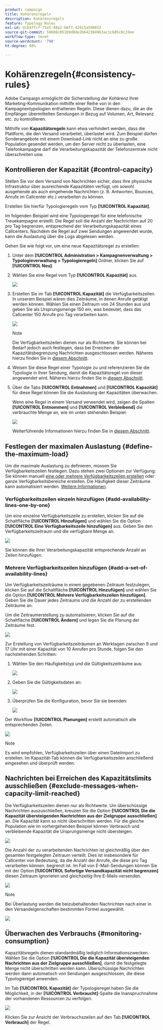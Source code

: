 ```yaml
---
product: campaign
title: Kohärenzregeln
description: Kohärenzregeln
feature: Typology Rules
exl-id: dcb4ffcf-71e5-48a2-b0f7-42915a599652
source-git-commit: 50688c051b9d8de2b642384963ac1c685c0c33ee
workflow-type: tm+mt
source-wordcount: '790'
ht-degree: 98%

---
```


# Kohärenzregeln{#consistency-rules}

Adobe Campaign ermöglicht die Sicherstellung der Kohärenz Ihrer Marketing-Kommunikation mithilfe einer Reihe von in den Kampagnentypologien enthaltenen Regeln. Diese dienen dazu, die an die Empfänger übermittelten Sendungen in Bezug auf Volumen, Art, Relevanz etc. zu kontrollieren.

Mithilfe von **Kapazitätsregeln** kann etwa verhindert werden, dass die Plattform, die den Versand verarbeitet, überlastet wird. Zum Beispiel dürfen Sonderangebote mit einem Download-Link nicht an eine zu große Population gesendet werden, um den Server nicht zu überlasten, eine Telefonkampagne darf die Verarbeitungskapazität der Telefonzentrale nicht überschreiten usw.

## Kontrollieren der Kapazität {#control-capacity}

Stellen Sie vor dem Versand von Nachrichten sicher, dass Ihre physische Infrastruktur über ausreichende Kapazitäten verfügt, um sowohl ausgehende als auch eingehende Nachrichten (z. B. Antworten, Bounces, Anrufe im Callcenter etc.) verarbeiten zu können.

Erstellen Sie hierfür Typologieregeln vom Typ **[!UICONTROL Kapazität]**.

Im folgenden Beispiel wird eine Typologieregel für eine telefonische Treuekampagne erstellt. Die Regel soll die Anzahl der Nachrichten auf 20 pro Tag begrenzen, entsprechend der Verarbeitungskapazität eines Callcenters. Nachdem die Regel auf zwei Sendungen angewendet wurde, kann die Auslastung über die Logs abgelesen werden.

Gehen Sie wie folgt vor, um eine neue Kapazitätsregel zu erstellen:

1. Unter dem **[!UICONTROL Administration > Kampagnenverwaltung > Typologieverwaltung > Typologieregeln]** Ordner, klicken Sie auf **[!UICONTROL Neu]**.
1. Wählen Sie eine Regel vom Typ **[!UICONTROL Kapazität]** aus.

   ![](assets/campaign_opt_create_capacity_01.png)

1. Erstellen Sie im Tab **[!UICONTROL Kapazität]** die Verfügbarkeitszeilen. In unserem Beispiel wären dies Zeiträume, in denen Anrufe getätigt werden können. Wählen Sie einen Zeitraum von 24 Stunden aus und geben Sie als Ursprungsmenge 150 ein, was bedeutet, dass das Callcenter 150 Anrufe pro Tag verarbeiten kann.

   ![](assets/campaign_opt_create_capacity_02.png)

   >[!NOTE]
   >
   >Die Verfügbarkeitszeilen dienen nur als Richtwerte. Sie können bei Bedarf jedoch auch festlegen, dass bei Erreichen der Kapazitätsbegrenzung Nachrichten ausgeschlossen werden. Näheres hierzu finden Sie in [diesem Abschnitt](#exclude-messages-when-capacity-limit-reached).

1. Weisen Sie diese Regel einer Typologie zu und referenzieren Sie die Typologie in Ihrer Sendung, damit die Kapazitätsregel von dieser angewendet wird. Näheres hierzu finden Sie in [diesem Abschnitt](apply-rules.md#apply-a-typology-to-a-delivery).
1. Über die Tabs **[!UICONTROL Entnahmen]** und **[!UICONTROL Kapazität]** für diese Regel können Sie die Auslastung der Kapazitäten überwachen.

   Wenn eine Regel in einem Versand verwendet wird, zeigen die Spalten **[!UICONTROL Entnommen]** und **[!UICONTROL Verbleibend]** die verbrauchte Menge an, wie im unten stehenden Beispiel:

   ![](assets/campaign_opt_create_capacity_03.png)

   Weiterführende Informationen hierzu finden Sie in [diesem Abschnitt](#monitor-consumption).

## Festlegen der maximalen Auslastung {#define-the-maximum-load}

Um die maximale Auslastung zu definieren, müssen Sie Verfügbarkeitszeilen festlegen. Dazu stehen zwei Optionen zur Verfügung: Sie können manuell [eine oder mehrere Verfügbarkeitszeilen erstellen](#add-availability-lines-one-by-one) oder ganze Verfügbarkeitsbereiche erstellen. Die Häufigkeit dieser Zeiträume kann automatisiert werden. [Weitere Informationen](#add-a-set-of-availability-lines).

### Verfügbarkeitszeilen einzeln hinzufügen {#add-availability-lines-one-by-one}

Um eine einzelne Verfügbarkeitszeile zu erstellen, klicken Sie auf die Schaltfläche **[!UICONTROL Hinzufügen]** und wählen Sie die Option **[!UICONTROL Eine Verfügbarkeitszeile hinzufügen]** aus. Geben Sie den Verfügbarkeitszeitraum und die verfügbare Menge an.

![](assets/campaign_opt_create_capacity_02.png)

Sie können die Ihrer Verarbeitungskapazität entsprechende Anzahl an Zeilen hinzufügen.

### Mehrere Verfügbarkeitszeilen hinzufügen {#add-a-set-of-availability-lines}

Um Verfügbarkeitszeiträume in einem gegebenen Zeitraum festzulegen, klicken Sie auf die Schaltfläche **[!UICONTROL Hinzufügen]** und wählen Sie die Option **[!UICONTROL Mehrere Verfügbarkeitszeilen hinzufügen]**. Geben Sie die Dauer jedes Zeitraums und die Anzahl der zu erstellenden Zeiträume an.

Um die Zeitraumerstellung zu automatisieren, klicken Sie auf die Schaltfläche **[!UICONTROL Ändern]** und legen Sie die Planung der Zeiträume fest.

![](assets/campaign_opt_create_capacity_07.png)

Zur Erstellung von Verfügbarkeitszeiträumen an Werktagen zwischen 9 und 17 Uhr mit einer Kapazität von 10 Anrufen pro Stunde, folgen Sie den nachstehenden Schritten:

1. Wählen Sie den Häufigkeitstyp und die Gültigkeitszeiträume aus:

   ![](assets/campaign_opt_create_capacity_08.png)

1. Geben Sie die Gültigkeitsdaten an:

   ![](assets/campaign_opt_create_capacity_09.png)

1. Überprüfen Sie die Konfiguration, bevor Sie sie beenden:

   ![](assets/campaign_opt_create_capacity_10.png)

Der Workflow **[!UICONTROL Planungen]** erstellt automatisch alle entsprechenden Zeilen.

![](assets/campaign_opt_create_capacity_12.png)

>[!NOTE]
>
>Es wird empfohlen, Verfügbarkeitszeilen über einen Dateiimport zu erstellen. Im Kapazität-Tab können die Verfügbarkeitszeilen anschließend eingesehen und überprüft werden.

## Nachrichten bei Erreichen des Kapazitätslimits ausschließen {#exclude-messages-when-capacity-limit-reached}

Die Verfügbarkeitszeilen dienen nur als Richtwerte. Um überschüssige Nachrichten auszuschließen, kreuzen Sie die Option **[!UICONTROL Die die Kapazität übersteigenden Nachrichten aus der Zielgruppe ausschließen]** an. Die Kapazität kann so nicht überschritten werden. Für die gleiche Population wie im vorhergehenden Beispiel können Verbrauch und verbleibende Kapazität die Ursprungsmenge nicht übersteigen.

![](assets/campaign_opt_create_capacity_04.png)

Die Anzahl der zu verarbeitenden Nachrichten ist gleichmäßig über den gesamten festgelegten Zeitraum verteilt. Dies ist insbesondere für Callcenter von Bedeutung, da die Anzahl der Anrufe, die diese pro Tag verarbeiten können, begrenzt ist. Im Fall von E-Mail-Sendungen können Sie mit der Option **[!UICONTROL Sofortige Versandkapazität nicht begrenzen]** diesen Zeitraum ignorieren und gleichzeitig Ihre E-Mails versenden.

![](assets/campaign_opt_create_capacity_05.png)

>[!NOTE]
>
>Bei Überlastung werden die beizubehaltenden Nachrichten nach einer in den Versandeigenschaften bestimmten Formel ausgewählt.

![](assets/campaign_opt_create_capacity_06.png)

## Überwachen des Verbrauchs {#monitoring-consumption}

Kapazitätsregeln dienen standardmäßig lediglich Informationszwecken. Wählen Sie die Option **[!UICONTROL Die die Kapazität übersteigenden Nachrichten aus der Zielgruppe ausschließen]**, damit die festgelegte Menge nicht überschritten werden kann. Überschüssige Nachrichten werden dann automatisch von Sendungen ausgeschlossen, die diese Typologieregel anwenden.

Im Tab **[!UICONTROL Kapazität]** der Typologieregel haben Sie die Möglichkeit, in der **[!UICONTROL Verbraucht]**-Spalte die Inanspruchnahme der vorhandenen Ressourcen zu verfolgen.

![](assets/campaign_opt_create_capacity_04.png)

Klicken Sie zur Ansicht der Verbrauchszeilen auf den Tab **[!UICONTROL Verbrauch]** der Regel.
